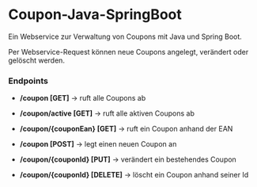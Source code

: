 # Coupon-Java-SpringBoot

Ein Webservice zur Verwaltung von Coupons mit Java und Spring Boot.

Per Webservice-Request können neue Coupons angelegt, verändert oder gelöscht werden.

### Endpoints

- **/coupon [GET]**
-> ruft alle Coupons ab

- **/coupon/active [GET]**
-> ruft alle aktiven Coupons ab

- **/coupon/{couponEan} [GET]**
-> ruft ein Coupon anhand der EAN

- **/coupon [POST]**
-> legt einen neuen Coupon an

- **/coupon/{couponId} [PUT]**
-> verändert ein bestehendes Coupon

- **/coupon/{couponId} [DELETE]**
-> löscht ein Coupon anhand seiner Id

